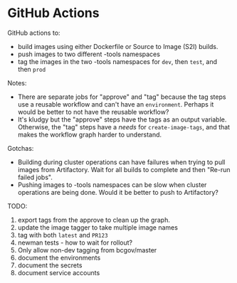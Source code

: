 # GitHub Actions

GitHub actions to:
- build images using either Dockerfile or Source to Image (S2I) builds.
- push images to two different -tools namespaces
- tag the images in the two -tools namespaces for `dev`, then `test`, and then `prod`

Notes:
- There are separate jobs for "approve" and "tag" because the tag steps use a reusable workflow and can't have an `environment`. Perhaps it would be better to not have the reusable workflow?
- It's kludgy but the "approve" steps have the tags as an output variable. Otherwise, the "tag" steps have a *needs* for `create-image-tags`, and that makes the workflow graph harder to understand.

Gotchas:
- Building during cluster operations can have failures when trying to pull images from Artifactory. Wait for all builds to complete and then "Re-run failed jobs".
- Pushing images to -tools namespaces can be slow when cluster operations are being done. Would it be better to push to Artifactory?

TODO:
1. export tags from the approve to clean up the graph.
1. update the image tagger to take multiple image names
1. tag with both `latest` and `PR123`
1. newman tests - how to wait for rollout?
1. Only allow non-dev tagging from bcgov/master
1. document the environments
1. document the secrets
1. document service accounts
